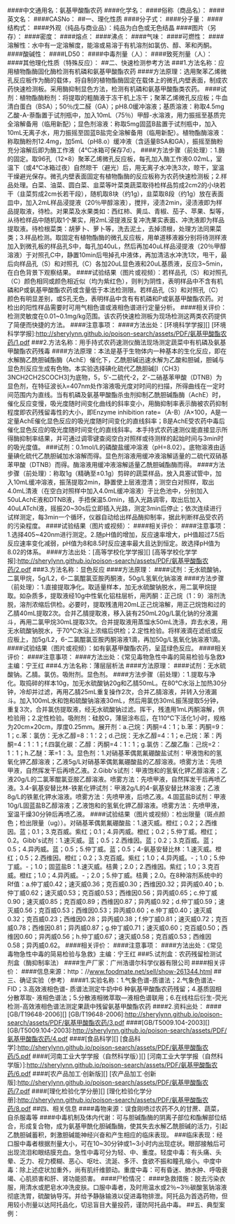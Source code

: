 ####中文通用名：氨基甲酸酯农药
####化学名：
####俗称（商品名）：
####英文名：
####CASNo：
##一、理化性质
####分子式：
####分子量：
####结构式：
####外观（纯品与商业品）：纯品为白色或无色结晶
####图片（另存）：
####密度：
####熔点：
####沸点：
####气味：
####可燃性：
####溶解性：水中有一定溶解度，能溶或易溶于有机溶剂如氯仿、醇、苯和丙酮。
####酸碱性：
####LD50：
####中毒剂量（人）：
####致死剂量（人）：
####其他理化性质（特殊反应）：
##二、快速检测参考方法
###1.方法名称：应用植物酯酶固化酶检测有机磷和氨基甲酸酯农药
####方法原理：选用聚苯乙烯微孔反应板作为酶的载体，将自制的植物酯酶固定在载体上的微孔内壁表面，制成农药快速检测板。采用酶抑制显色方法，检测有机磷和氨基甲酸酯类农药。
####试剂：植物酯酶粉剂：将提取的粗酶液于冻干机上冻干；聚苯乙烯微孔反应板；牛血清白蛋白（BSA）；50％戊二醛（GA）；pH8.0缓冲溶液；基质溶液：称取4.5mg乙酸-A-萘酯置于试剂瓶中，加入10mL（75％）甲醇-水溶液，用力振摇至基质完全溶解备用（临用新配）；显色剂溶液：称取5mg固蓝B盐置于试剂瓶中，加入10mL无离子水，用力振摇至固蓝B盐完全溶解备用（临用新配）。植物酯酶溶液：称取酶粉剂12.4mg，加5mL（pH8.o）缓冲液（含适量BSA和GA），振摇至酶粉充分溶解后即为酶工作液（4℃冰箱可保存7d）。
####方法步骤（前处理）：1.酶的固定。取96孔（12×8）聚苯乙烯微孔反应板，每孔加入酶工作液0.02mL，室温下（或4℃冰箱过夜）自然晾干（避光）后，用无离子水冲洗3次，晾干，室温干燥避光保存。微孔内壁表面固定有植物酯酶的反应板称为农药快速检测板；2.样品处理。白菜、油菜、圆白菜、韭菜等叶菜类蔬菜取待检样品剪成2cm2的小块若干（韭菜剪成2cm长若干段），随机取8块（约1g），韭菜取8段（约1g）放在表面皿中，加入2mL样品浸提液（20％甲醇溶液），搅拌，浸渍2min，浸渍液即为样品提取液，待检。对果菜及水果类如：西红柿、黄瓜、青椒、茄子、苹果、梨等，从待检样品中随机取1个果实，用2mL浸提液反复冲洗果实表面、冲洗液即为样品提取液。待检根菜类：胡萝卜、萝卜等，洗去泥土，去掉须根，处理方法同果菜类；3.样品检测。取固定有植物酯酶的微孔反应板，用单道移液器分别将待测样液加入到微孔板的样品孔S中，每孔加40uL，然后再加40uL样品浸提液（20％甲醇溶液）于对照孔C中，静置10min后甩掉孔中液体，再加清洁水冲洗1次，甩干，最后向样品孔（S）和对照孔（C）各加20uL显色液和20uL基质液，反应3~5min，在白色背景下观察结果。
####试验结果（图片或视频）：若样品孔（S）和对照孔（C）颜色相同或颜色相近似（均为紫红色），则判为阴性，表明样品中不含有机磷和P或氨基甲酸酯农药或含量低于本法检测限。若样品孔（S）和对照孔（C）颜色有明显差别，或S孔无色，表明样品中含有有机磷和P或氨基甲酸酯农药。对检出的阳性样品需要时可用气相色谱或液相色谱进行定量分析。 
####相关评价：检测灵敏度在0.01~0.1mg/kg范围。该农药快速检测板为现场检测这两类农药提供了简便而快捷的方法。
####注意事项：
####方法出处：[环境科学学报][]
[环境科学学报]:http://sherylynn.github.io/poison-search/assets/PDF/氨基甲酸酯农药/1.pdf
###2.方法名称：用手持式农药速测仪酶法现场测定蔬菜中有机磷及氨基甲酸酯农药残毒
####方法原理：本法是基于生物体内一种基本的生化反应，即在水解酶乙酰胆碱酯酶（AchE）催化下，乙酰胆碱迅速水解为乙酸和胆碱，胆碱与显色剂反应生成有色物。本实验选择碘化硫代乙酰胆碱[I（CH3）3NCH2CH2SCOCH3]为底物，5，5′-二硫代-2，2′-二硝基苯甲酸（DTNB）为显色剂，在特征波长λ=407nm处作溶液吸光度对时间的扫描，所得曲线在一定时间范围内为直线。当有机磷及氨基甲酸酯杀虫剂抑制乙酰胆碱酯酶（AchE）时，催化反应变慢，吸光度随时间变化曲线的斜率变小，用酶抑制率表示酶被农药抑制程度即农药残留毒性的大小，即Enzyme inhibition rate=（A-B）/A×100，A是一定量AchE催化显色反应的吸光度随时间变化的直线斜率；B是AchE受农药中毒后催化显色反应的吸光度随时间变化的直线斜率。本手持式农药速测仪能直接显示所得酶抑制率结果，并可通过调零键查阅空白对照样或待测样的起始时间与3min时的吸光度值。
###试剂：0.1mol/L的磷酸盐缓冲溶液（pH=8.02）。底物溶液由适量碘化硫代乙酰胆碱加水溶解而得。显色剂溶液用缓冲液溶解适量的二硫代双硝基苯甲酸（DTNB）而得。酶溶液用缓冲液溶解适量乙酰胆碱酯酶而得。
####方法步骤（前处理）：称取1g（精确至±0.1g）剪碎的蔬菜样品，放入具塞试管中，加入10mL缓冲溶液，振荡提取2min，静置使上层液澄清；测空白对照样，取出4.0mL清液（在空白对照样中加入4.0mL缓冲溶液）于比色池中，分别加入50uLAchE液和DTNB液，手捂保温5.0min，插入光路调零，取出后加入40uLATchI液，摇振20~30s后立即插入光路，测定3min后停止；依次连续进行试样测定，每3min一个循环，仪器自动给出样品酶抑制率，据此判断样品受农药的污染程度。
####试验结果（图片或视频）：
####相关评价：
####注意事项：1.选择405~420nm进行测定。2.随pH值的增加，反应速率增大，pH值超过7.5后反应速率变化减弱，pH值为8和8.5时反应速率最大且达到恒定。故选择pH值为8.02的体系。
####方法出处：[高等学校化学学报][]
[高等学校化学学报]:http://sherylynn.github.io/poison-search/assets/PDF/氨基甲酸酯农药/2.pdf
###3.方法名称：显色反应
####方法原理：
####试剂：无水硫酸钠，二氯甲烷，5g/L2，6-二氯醌氯亚胺丙酮液，50g/L氢氧化钠溶液
####方法步骤（前处理）：1.直接提取净化。取适量样本，加无水硫酸钠脱水，用二氯甲烷提取。如杂质多，提取液经10g中性氧化铝柱层析，用丙酮：正己烷（1：9）溶剂洗脱，溶剂浓缩后供检。必要时，提取残渣用20mL正己烷溶解，用正己烷饱和过的乙腈40mL提取2次。合并乙腈提取液，移入装有250mL20g/L氯化钠的分液漏斗，再用二氯甲烷30mL提取3次。合并提取液用蒸馏水50mL洗涤，弃去水液，用无水硫酸钠脱水，于70℃水浴上浓缩后供检；2.定性检验。将样液滴在滤纸或反应板上，加5g/L2，6-二氯醌氯亚胺丙酮溶液1滴，再加50g/L氢氧化钠溶液1滴。
####试验结果（图片或视频）：如有氨基甲酸酯农药，呈蓝绿色反应。
####相关评价：
####注意事项：
####方法出处：《常见毒物急性中毒的简易检验与急救》主编：宁王红
###4.方法名称：薄层层析法
####方法原理：
####试剂：无水硫酸钠。乙腈。氯仿。吸附剂。显色剂。
####方法步骤（前处理）：1.提取与净化。取捣碎的样本10g，加无水硫酸钠20g和乙腈50mL。在80℃水浴上加热30分钟，冷却并过滤，再用乙腈25mL重复操作2次，合并乙腈溶液，并转入分液漏斗。加入100mL水和饱和硫酸钠溶液30mL，然后用氯仿30mL振荡提取5分钟，重复3次，合并氯仿提取液，经无水硫酸钠过滤。挥干，残渣用1mL丙酮溶解，供检验用；2.定性检验。吸附剂：硅胶G，薄层涂布后，在110℃下活化1小时，规格为20cm×20cm，厚度0.25mm。展开剂：a.己烷：丙酮=4：1；b.苯：丙酮=9：1；c.苯：氯仿：无水乙醇=8：1：2；d.己烷：无水乙醇=4：1；e.己烷：苯：丙酮=4：1：1；f.四氯化碳：乙醇：丙酮=4：1：1；g.氯仿：乙酸乙酯：己烷=2：1：1；h.乙醚：苯=1：3。显色剂：1.对硝基苯偶氮氟硼酸盐试剂：甲液饱和的氢氧化钾乙醇溶液；乙液5g/L对硝基苯偶氮氟硼酸盐的乙醇溶液。喷雾方法：先喷甲液，自然挥发干后再喷乙液。2.Gibb's试剂：甲液饱和的氢氧化钾乙醇溶液；乙液20g/L的二氯苯醌氯亚胺乙醇溶液。喷雾方法：先喷甲液，自然挥发干后再喷乙液。3.4-氨基安替比林-铁氰化钾试剂：甲液2g/L的4-氨基安替比林溶液；乙液8g/L的铁氰化钾水溶液。喷雾方法：先喷甲液，后喷乙液。4.固蓝盐B试剂：甲液10g/L固蓝盐B乙醇溶液；乙液饱和的氢氧化钾乙醇溶液。喷雾方法：先喷甲液，室温干燥30分钟后再喷乙液。 
####试验结果（图片或视频）：检出限量（斑点颜色；检出限量（ug））。对硝基苯偶氮氟硼酸盐：1.速灭威。橙红；0.2；2.西维因。蓝；0.1；3.克百威。紫红；0.1；4.异丙威。橙红；0.2；5.仲丁威。橙红；0.2。Gibb's试剂：1.速灭威。蓝；0.5；2.西维因。蓝；0.2；3.克百威。蓝；0.5；4.异丙威。蓝；0.5；5.仲丁威。蓝；0.5；4-氨基安替比林：1.速灭威。橙红；0.5；2.西维因。橙红；0.2；3.克百威。紫红；1.0；4.异丙威。-；1.0；5.仲丁威。-；1.0；固蓝盐B：1.速灭威。桔黄；2.0；2.西维因。紫红；1.0；3.克百威。橙红；1.0；4.异丙威。-；2.0；5.仲丁威。桔黄；2.0。在8种溶剂系统中的Rf值：a.仲丁威0.42；速灭威0.36；克百威0.30；西维因0.32；异丙威0.40；b.仲丁威0.62；速灭威0.53；克百威0.53；西维因0.56；异丙威0.65；c.仲丁威0.90；速灭威0.85；克百威0.89；西维因0.87；异丙威0.92；d.仲丁威0.59；速灭威0.56；克百威0.53；西维因0.53；异丙威0.60；e.仲丁威0.40；速灭威0.32；克百威0.23；西维因0.28；异丙威0.38；f.仲丁威0.81；速灭威0.72；克百威0.78；西维因0.81；异丙威0.87；g.仲丁威0.71；速灭威0.60；克百威0.50；西维因0.60；异丙威0.56；h.仲丁威0.67；速灭威0.58；克百威0.53；西维因0.58；异丙威0.62。
####相关评价：
####注意事项：
####方法出处：《常见毒物急性中毒的简易检验与急救》主编：宁王红
###5.试剂盒：农药残留检测试剂盒（酶抑制率法）
####生产厂家：广州浩谱尔科学仪器有限公司
####相关评价：
####信息来源：http：//www.foodmate.net/sell/show-261344.html
##三、确证实验（参考）
####1.实验名称：1.气象色谱-质谱法；2.气象色谱法-FID；3.高效液相色谱- 质谱法测定牛奶中6 种氨基甲酸酯农药残留；4.基质固相分散萃取- 液相色谱法；5.分散液相微萃取—液相色谱联用；6.在线柱后衍生-荧光检测-高效液相色谱法测定果蔬中残留氨基甲酸酯农药
####2.资料出处：
####[GB/T19648-2006][]
[GB/T19648-2006]:http://sherylynn.github.io/poison-search/assets/PDF/氨基甲酸酯农药/3.pdf
####[GB/T5009.104-2003][]
[GB/T5009.104-2003]:http://sherylynn.github.io/poison-search/assets/PDF/氨基甲酸酯农药/4.pdf
####[食品科学][]
[食品科学]:http://sherylynn.github.io/poison-search/assets/PDF/氨基甲酸酯农药/5.pdf
####[河南工业大学学报（自然科学版）][]
[河南工业大学学报（自然科学版）]:http://sherylynn.github.io/poison-search/assets/PDF/氨基甲酸酯农药/6.pdf
####[农产品加工·创新版][]
[农产品加工·创新版]:http://sherylynn.github.io/poison-search/assets/PDF/氨基甲酸酯农药/7.pdf
####[理化检验化学分册][]
[理化检验化学分册]:http://sherylynn.github.io/poison-search/assets/PDF/氨基甲酸酯农药/8.pdf
##四、相关信息
####毒物来源：误食刚喷过农药不久的甘蔗、蔬菜，自杀服毒等
####中毒机制及体内代谢：可与胆碱酯酶的阴离子部位和酯解部位结合，形成复合物，成为氨基甲酰化胆碱酯酶，使其失去水解乙酰胆碱的活力，引起乙酰胆碱蓄积，刺激胆碱能神经兴奋和产生相应的临床表现。
###临床表现：经口服中毒者根据剂量大小，可在10~30分钟或1~3小时内出现症状。眼部接触后可出现流泪和眼结膜充血。急性中毒可分为轻、中、重度。轻度中毒：有头痛、头晕、乏力、视力模糊、恶心、呕吐、流涎、多汗、食欲不振和瞳孔缩小。中度中毒：除上述症状加重外，尚有肌纤维颤动。重度中毒：可有昏迷、肺水肿、呼吸衰竭、心肌损害和肝、肾功能损害。
####尸检情况：
####急救措施：脱去污染衣服，用清水或肥皂水冲洗皮肤。口服中毒者，及时用温水或2％~3％碳酸氢钠溶液彻底洗胃，硫酸钠导泻。并给予静脉输液以促进毒物排泄。阿托品为首选药物，但用较小剂量以达阿托品化，切忌盲目大量投药，谨防阿托品中毒。
##五、典型案例：
